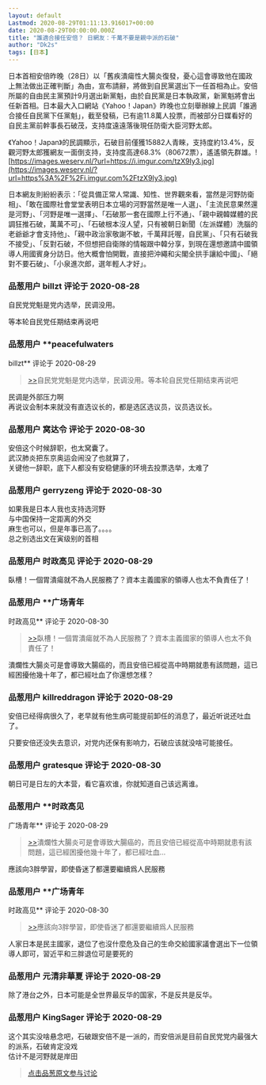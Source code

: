 ```yaml
---
layout: default
Lastmod: 2020-08-29T01:11:13.916017+00:00
date: 2020-08-29T00:00:00.000Z
title: "誰適合接任安倍？ 日網友：千萬不要是親中派的石破"
author: "Dk2s"
tags: [日本]
---
```


日本首相安倍昨晚（28日）以「舊疾潰瘍性大腸炎復發，憂心這會導致他在國政上無法做出正確判斷」為由，宣布請辭，將做到自民黨選出下一任首相為止。安倍所屬的自由民主黨預計9月選出新黨魁，由於自民黨是日本執政黨，新黨魁將會出任新首相。日本最大入口網站《Yahoo！Japan》昨晚也立刻舉辦線上民調「誰適合接任自民黨下任黨魁」，截至發稿，已有逾11.8萬人投票，而被部分日媒看好的自民主黨前幹事長石破茂，支持度遠遠落後現任防衛大臣河野太郎。  
  
  
《Yahoo！Japan》的民調顯示，石破目前僅獲15882人青睞，支持度約13.4%，反觀河野太郎獲網友一面倒支持，支持度高達68.3%（80672票），遙遙領先群雄。![https://images.weserv.nl/?url=https://i.imgur.com/tzX9Iy3.jpg](https://images.weserv.nl/?url=https%3A%2F%2Fi.imgur.com%2FtzX9Iy3.jpg)  
  
日本網友則紛紛表示：「從具備正常人常識、知性、世界觀來看，當然是河野防衛相」、「敢在國際社會堂堂表明日本立場的河野當然是唯一人選」、「主流民意果然還是河野」、「河野是唯一選擇」、「石破那一套在國際上行不通」、「親中親韓媒體的民調狂推石破，萬萬不可」、「石破根本沒人望，只有被朝日新聞（左派媒體）洗腦的老爺爺才會支持他」、「親中政治家敬謝不敏，千萬拜託喔，自民黨」、「只有石破我不接受」、「反對石破，不但想把自衛隊的情報跟中韓分享，到現在還想邀請中國領導人用國賓身分訪日。他大概會怕開戰，直接把沖繩和尖閣全拱手讓給中國」、「絕對不要石破」、「小泉進次郎，選年輕人才好」。

            
### 品葱用户 **billzt** 评论于 2020-08-28
        
自民党党魁是党内选举，民调没用。  
  
等本轮自民党任期结束再说吧
        


            
### 品葱用户 **peacefulwaters 
billzt** 评论于 2020-08-29
        
> [\>>]( "/article/item_id-483739#")自民党党魁是党内选举，民调没用。等本轮自民党任期结束再说吧

  
  
民调是外部压力啊  
再说议会制本来就没有直选议长的，都是选区选议员，议员选议长。
        


            
### 品葱用户 **窝达令** 评论于 2020-08-30
        
安倍这个时候辞职，也太窝囊了。  
武汉肺炎把东京奥运会闹没了也就算了，  
关键他一辞职，底下人都没有安稳健康的环境去投票选举，太难了
        


            
### 品葱用户 **gerryzeng** 评论于 2020-08-30
        
如果我是日本人我也支持选河野  
与中国保持一定距离的外交  
麻生也可以，但是年事已高了。。。。  
总之别选出文在寅级别的首相
        


            
### 品葱用户 **时政高见** 评论于 2020-08-29
        
臥槽！一個胃潰瘍就不為人民服務了？資本主義國家的領導人也太不負責任了！
        


            
### 品葱用户 **广场青年 
时政高见** 评论于 2020-08-30
        
> [\>>]( "/article/item_id-483760#")臥槽！一個胃潰瘍就不為人民服務了？資本主義國家的領導人也太不負責任了！

  
潰爛性大腸炎可是會導致大腸癌的，而且安倍已經從高中時期就患有該問題，這已經困擾他幾十年了，都已經吐血了你還想怎樣？
        


            
### 品葱用户 **killreddragon** 评论于 2020-08-29
        
安倍已经得病很久了，老早就有他生病可能提前卸任的消息了，最近听说还吐血了。  
  
只要安倍还没失去意识，对党内还保有影响力，石破应该就没啥可能接任。
        


            
### 品葱用户 **gratesque** 评论于 2020-08-30
        
朝日可是日左的大本营，看它喜欢谁，你就知道自己该远离谁。
        


            
### 品葱用户 **时政高见 
广场青年** 评论于 2020-08-29
        
> [\>>]( "/article/item_id-483763#")潰爛性大腸炎可是會導致大腸癌的，而且安倍已經從高中時期就患有該問題，這已經困擾他幾十年了，都已經吐血...

  
  
應該向3胖學習，即使昏迷了都還要繼續爲人民服務
        


            
### 品葱用户 **广场青年 
时政高见** 评论于 2020-08-30
        
> [\>>]( "/article/item_id-483767#")應該向3胖學習，即使昏迷了都還要繼續爲人民服務

  
人家日本是民主國家，退位了也沒什麼危及自己的生命交給國家議會選出下一位領導人即可，習近平和三胖退位可是要死的
        


            
### 品葱用户 **元清非華夏** 评论于 2020-08-29
        
除了港台之外，日本可能是全世界最反华的国家，不是反共是反华。
        


            
### 品葱用户 **KingSager** 评论于 2020-08-29
        
这个其实没啥悬念吧，石破跟安倍不是一派的，而安倍派是目前自民党党内最强大的派系，石破肯定没戏  
估计不是河野就是岸田
        






> [点击品葱原文参与讨论](https://pincong.rocks/article/23526)

